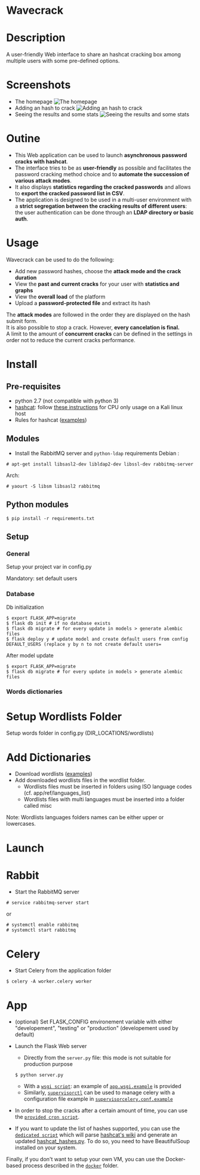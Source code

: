 Wavecrack
=========

# Description
A user-friendly Web interface to share an hashcat cracking box among multiple users with some pre-defined options.  
  
# Screenshots
* The homepage ![The homepage](screenshots/1_homepage.png?raw=true)  
* Adding an hash to crack ![Adding an hash to crack](screenshots/2_adding_an_hash.png?raw=true)  
* Seeing the results and some stats ![Seeing the results and some stats](screenshots/3_seeing_results_and_stats.png?raw=true)  
  
  
# Outine
* This Web application can be used to launch **asynchronous password cracks with hashcat**.  
* The interface tries to be as **user-friendly** as possible and facilitates the password cracking method choice and to **automate the succession of various attack modes**.  
* It also displays **statistics regarding the cracked passwords** and allows to **export the cracked password list in CSV**.  
* The application is designed to be used in a multi-user environment with a **strict segregation between the cracking results of different users**: the user authentication can be done through an **LDAP directory or basic auth**.  
  
  
# Usage
Wavecrack can be used to do the following:
* Add new password hashes, choose the **attack mode and the crack duration**
* View the **past and current cracks** for your user with **statistics and graphs**
* View the **overall load** of the platform
* Upload a **password-protected file** and extract its hash

The **attack modes** are followed in the order they are displayed on the hash submit form.  
It is also possible to stop a crack. However, **every cancelation is final.**  
A limit to the amount of **concurrent cracks** can be defined in the settings in order not to reduce the current cracks performance.  
  
# Install
## Pre-requisites
* python 2.7 (not compatible with python 3)
* [hashcat](https://hashcat.net/hashcat/): follow [these instructions](https://bugs.kali.org/view.php?id=3432#c6062) for CPU only usage on a Kali linux host 
* Rules for hashcat ([examples](https://hashcat.net/wiki/doku.php?id=rule_based_attack))


## Modules
* Install the RabbitMQ server and `python-ldap` requirements
Debian :
```
# apt-get install libsasl2-dev libldap2-dev libssl-dev rabbitmq-server
```

Arch:
```
# yaourt -S libsm libsasl2 rabbitmq
```

## Python modules
```
$ pip install -r requirements.txt
```


## Setup
### General
Setup your project var in config.py

Mandatory: set default users

### Database
Db initialization
```
$ export FLASK_APP=migrate
$ flask db init # if no database exists
$ flask db migrate # for every update in models > generate alembic files
$ flask deploy y # update model and create default users from config DEFAULT_USERS (replace y by n to not create default users=
```

After model update
```
$ export FLASK_APP=migrate
$ flask db migrate # for every update in models > generate alembic files
```
### Words dictionaries
# Setup Wordlists Folder
Setup words folder in config.py (DIR_LOCATIONS/wordlists)

# Add Dictionaries
* Download wordlists ([examples](https://hashcat.net/forum/thread-1236.html))
* Add downloaded wordlists files in the wordlist folder.
    - Wordlists files must be inserted in folders using ISO language codes (cf. app/ref/languages_list)
    - Wordlists files with multi languages must be inserted into a folder called misc
    
Note: Wordlists languages folders names can be either upper or lowercases. 

# Launch
# Rabbit
* Start the RabbitMQ server
```
# service rabbitmq-server start
```
or
```
# systemctl enable rabbitmq 
# systemctl start rabbitmq
```

# Celery
* Start Celery from the application folder
```
$ celery -A worker.celery worker
```

# App
* (optional) Set FLASK_CONFIG environement variable with either "developement", "testing" or "production" (developement used by default)
* Launch the Flask Web server
    * Directly from the `server.py` file: this mode is not suitable for production purpose
    ```
    $ python server.py
    ```
    * With a [`wsgi script`](http://flask.pocoo.org/docs/0.10/deploying/mod_wsgi/): an example of [`app.wsgi.example`](setup_resources/app.wsgi.example) is provided
    * Similarly, [`supervisorctl`](http://supervisord.org/) can be used to manage celery with a configuration file example in [`supervisorcelery.conf.example`](setup_resources/supervisorcelery.conf.example)  
  
* In order to stop the cracks after a certain amount of time, you can use the [`provided cron script`](setup_resources/cronscript.py).
  
* If you want to update the list of hashes supported, you can use the [`dedicated script`](setup_resources/extract_hashcat_examples.py) which will parse [hashcat's wiki](https://hashcat.net/wiki/doku.php?id=example_hashes) and generate an updated [hashcat_hashes.py](cracker/hashcat_hashes.py). To do so, you need to have BeautifulSoup installed on your system.

Finally, if you don't want to setup your own VM, you can use the Docker-based process described in the [`docker`](Docker/) folder.  
  